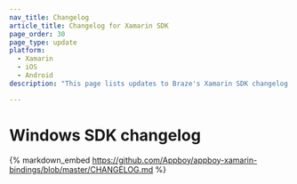 ```yaml
---
nav_title: Changelog
article_title: Changelog for Xamarin SDK
page_order: 30
page_type: update
platform: 
  - Xamarin
  - iOS
  - Android
description: "This page lists updates to Braze's Xamarin SDK changelog."

---
```


# Windows SDK changelog

{% markdown_embed https://github.com/Appboy/appboy-xamarin-bindings/blob/master/CHANGELOG.md %}
